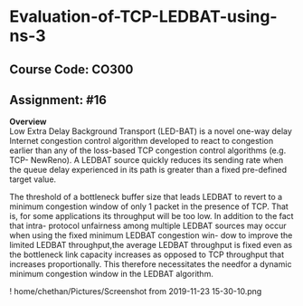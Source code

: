# Evaluation-of-TCP-LEDBAT-using-ns-3

## Course Code: CO300 <br/>
## Assignment: #16

**Overview**<br/>
Low Extra Delay Background Transport (LED-BAT) is a novel one-way delay Internet congestion control
algorithm developed to react to congestion earlier than any of the loss-based TCP congestion control algorithms (e.g. TCP-
NewReno). A LEDBAT source quickly reduces its sending rate when the queue delay experienced in its path is greater than
a fixed pre-defined target value.<br/>

 The threshold of a bottleneck buffer size that leads LEDBAT to revert to a minimum congestion window of only 1
packet in the presence of TCP. That is, for some applications its throughput will be too low. In addition to the fact that intra-
protocol unfairness among multiple LEDBAT sources may occur when using the fixed minimum LEDBAT congestion win-
dow to improve the limited LEDBAT throughput,the average LEDBAT throughput is fixed even as the bottleneck link capacity increases as opposed to TCP throughput that increases proportionally. This therefore necessitates the needfor a dynamic minimum congestion window in the LEDBAT algorithm.<br/>

! home/chethan/Pictures/Screenshot from 2019-11-23 15-30-10.png
